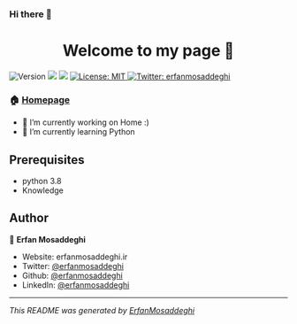 ### Hi there 👋

<!--
**erfanmosaddeghi/erfanmosaddeghi** is a ✨ _special_ ✨ repository because its `README.md` (this file) appears on your GitHub profile.

-->
<h1 align="center">Welcome to my page 👋</h1>
<p>
  <img alt="Version" src="https://img.shields.io/badge/version-1.0.0-blue.svg?cacheSeconds=2592000" />
  <img src="https://img.shields.io/badge/python-%3E%3D3.8.0-blue.svg" />
  <img src="https://img.shields.io/badge/knowledge-%3E%3D∞-blue.svg" />
  <a href="https://github.com/erfanmosaddeghi/erfanmosaddeghi#readme" target="_blank"></a>
  <a href="#" target="_blank">
    <img alt="License: MIT" src="https://img.shields.io/github/license/erfanmosaddeghi/erfanmosaddeghi" />
  </a>
  <a href="https://twitter.com/erfanmosaddeghi" target="_blank">
    <img alt="Twitter: erfanmosaddeghi" src="https://img.shields.io/twitter/follow/erfanmosaddeghi.svg?style=social" />
  </a>
</p>

### 🏠 [Homepage](https://github.com/erfanmosaddeghi/erfanmosaddeghi#readme)
- 🔭 I’m currently working on Home :)
- 🌱 I’m currently learning Python



## Prerequisites

- python 3.8
- Knowledge

## Author

👤 **Erfan Mosaddeghi**

* Website: erfanmosaddeghi.ir
* Twitter: [@erfanmosaddeghi](https://twitter.com/erfanmosaddeghi)
* Github: [@erfanmosaddeghi](https://github.com/erfanmosaddeghi)
* LinkedIn: [@erfanmosaddeghi](https://linkedin.com/in/erfanmosaddeghi)

***
_This README was generated by [ErfanMosaddeghi](https://github.com/erfanmosaddeghi)_
